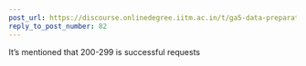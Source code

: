 ```yaml
---
post_url: https://discourse.onlinedegree.iitm.ac.in/t/ga5-data-preparation-discussion-thread-tds-jan-2025/166576/84
reply_to_post_number: 82
---
```

It’s mentioned that 200-299 is successful requests